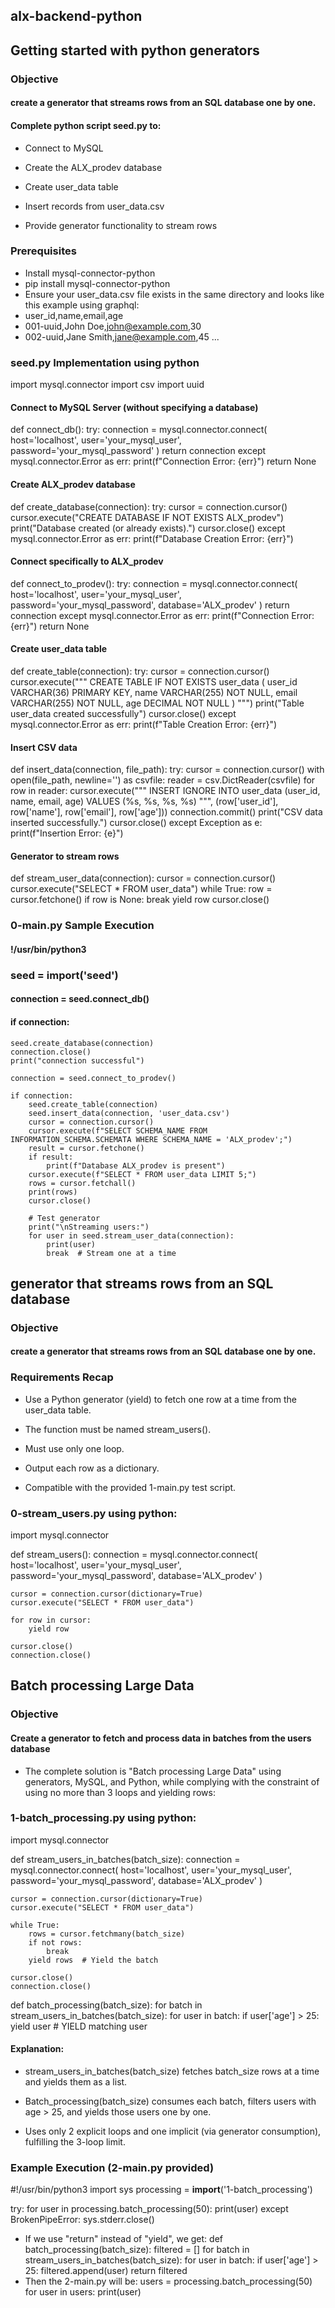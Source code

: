 ## alx-backend-python
## Getting started with python generators 

### Objective

#### create a generator that streams rows from an SQL database one by one.

#### Complete python script seed.py to:  

- Connect to MySQL

- Create the ALX_prodev database

- Create user_data table

- Insert records from user_data.csv

- Provide generator functionality to stream rows

### Prerequisites
- Install mysql-connector-python
 - pip install mysql-connector-python
- Ensure your user_data.csv file exists in the same directory and looks like this example using graphql:
 - user_id,name,email,age
 - 001-uuid,John Doe,john@example.com,30
 - 002-uuid,Jane Smith,jane@example.com,45
 ...
### seed.py Implementation using python
 import mysql.connector
import csv
import uuid

#### Connect to MySQL Server (without specifying a database)
def connect_db():
    try:
        connection = mysql.connector.connect(
            host='localhost',
            user='your_mysql_user',
            password='your_mysql_password'
        )
        return connection
    except mysql.connector.Error as err:
        print(f"Connection Error: {err}")
        return None

#### Create ALX_prodev database
def create_database(connection):
    try:
        cursor = connection.cursor()
        cursor.execute("CREATE DATABASE IF NOT EXISTS ALX_prodev")
        print("Database created (or already exists).")
        cursor.close()
    except mysql.connector.Error as err:
        print(f"Database Creation Error: {err}")

#### Connect specifically to ALX_prodev
def connect_to_prodev():
    try:
        connection = mysql.connector.connect(
            host='localhost',
            user='your_mysql_user',
            password='your_mysql_password',
            database='ALX_prodev'
        )
        return connection
    except mysql.connector.Error as err:
        print(f"Connection Error: {err}")
        return None

#### Create user_data table
def create_table(connection):
    try:
        cursor = connection.cursor()
        cursor.execute("""
            CREATE TABLE IF NOT EXISTS user_data (
                user_id VARCHAR(36) PRIMARY KEY,
                name VARCHAR(255) NOT NULL,
                email VARCHAR(255) NOT NULL,
                age DECIMAL NOT NULL
            )
        """)
        print("Table user_data created successfully")
        cursor.close()
    except mysql.connector.Error as err:
        print(f"Table Creation Error: {err}")

#### Insert CSV data
def insert_data(connection, file_path):
    try:
        cursor = connection.cursor()
        with open(file_path, newline='') as csvfile:
            reader = csv.DictReader(csvfile)
            for row in reader:
                cursor.execute("""
                    INSERT IGNORE INTO user_data (user_id, name, email, age)
                    VALUES (%s, %s, %s, %s)
                """, (row['user_id'], row['name'], row['email'], row['age']))
        connection.commit()
        print("CSV data inserted successfully.")
        cursor.close()
    except Exception as e:
        print(f"Insertion Error: {e}")

#### Generator to stream rows
def stream_user_data(connection):
    cursor = connection.cursor()
    cursor.execute("SELECT * FROM user_data")
    while True:
        row = cursor.fetchone()
        if row is None:
            break
        yield row
    cursor.close()

### 0-main.py Sample Execution
#### !/usr/bin/python3

### seed = __import__('seed')

#### connection = seed.connect_db()
#### if connection:
    seed.create_database(connection)
    connection.close()
    print("connection successful")

    connection = seed.connect_to_prodev()

    if connection:
        seed.create_table(connection)
        seed.insert_data(connection, 'user_data.csv')
        cursor = connection.cursor()
        cursor.execute(f"SELECT SCHEMA_NAME FROM INFORMATION_SCHEMA.SCHEMATA WHERE SCHEMA_NAME = 'ALX_prodev';")
        result = cursor.fetchone()
        if result:
            print(f"Database ALX_prodev is present")
        cursor.execute(f"SELECT * FROM user_data LIMIT 5;")
        rows = cursor.fetchall()
        print(rows)
        cursor.close()

        # Test generator
        print("\nStreaming users:")
        for user in seed.stream_user_data(connection):
            print(user)
            break  # Stream one at a time
## generator that streams rows from an SQL database

### Objective
#### create a generator that streams rows from an SQL database one by one.
### Requirements Recap
- Use a Python generator (yield) to fetch one row at a time from the user_data table.

- The function must be named stream_users().

- Must use only one loop.

- Output each row as a dictionary.

- Compatible with the provided 1-main.py test script.
  
### 0-stream_users.py using python:
  import mysql.connector

def stream_users():
    connection = mysql.connector.connect(
        host='localhost',
        user='your_mysql_user',
        password='your_mysql_password',
        database='ALX_prodev'
    )

    cursor = connection.cursor(dictionary=True)
    cursor.execute("SELECT * FROM user_data")

    for row in cursor:
        yield row

    cursor.close()
    connection.close()
    
## Batch processing Large Data

### Objective
#### Create a generator to fetch and process data in batches from the users database
- The complete solution is "Batch processing Large Data" using generators, MySQL, and Python, while complying with the constraint of using no more than 3 loops and yielding rows:

### 1-batch_processing.py using python:
import mysql.connector

def stream_users_in_batches(batch_size):
    connection = mysql.connector.connect(
        host='localhost',
        user='your_mysql_user',
        password='your_mysql_password',
        database='ALX_prodev'
    )

    cursor = connection.cursor(dictionary=True)
    cursor.execute("SELECT * FROM user_data")

    while True:
        rows = cursor.fetchmany(batch_size)
        if not rows:
            break
        yield rows  # Yield the batch

    cursor.close()
    connection.close()


def batch_processing(batch_size):
    for batch in stream_users_in_batches(batch_size):
        for user in batch:
            if user['age'] > 25:
                yield user  # YIELD matching user

#### Explanation:
- stream_users_in_batches(batch_size) fetches batch_size rows at a time and yields them as a list.

- Batch_processing(batch_size) consumes each batch, filters users with age > 25, and yields those users one by one.

- Uses only 2 explicit loops and one implicit (via generator consumption), fulfilling the 3-loop limit.

### Example Execution (2-main.py provided)

#!/usr/bin/python3
import sys
processing = __import__('1-batch_processing')

try:
    for user in processing.batch_processing(50):
        print(user)
except BrokenPipeError:
    sys.stderr.close()
    
- If we use "return" instead of "yield", we get:
def batch_processing(batch_size):
    filtered = []
    for batch in stream_users_in_batches(batch_size):
        for user in batch:
            if user['age'] > 25:
                filtered.append(user)
    return filtered
 - Then the 2-main.py will be:
 users = processing.batch_processing(50)
for user in users:
    print(user)  

  

